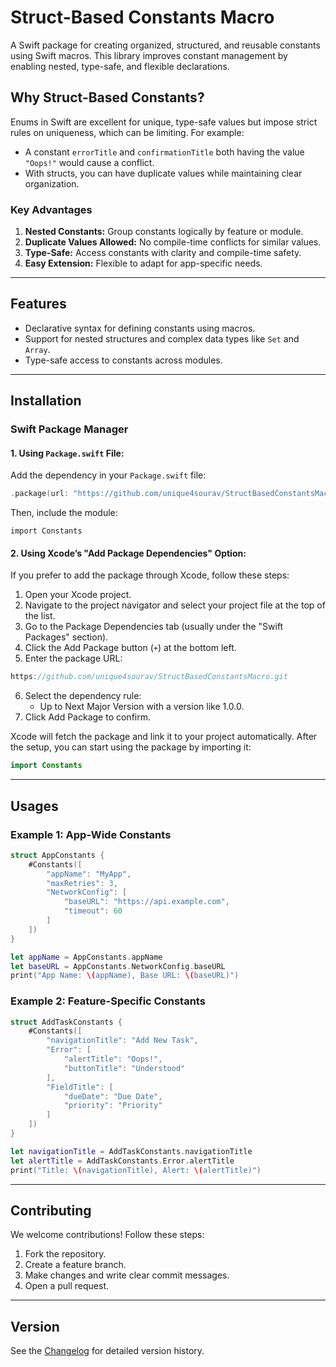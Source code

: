 # Struct-Based Constants Macro

A Swift package for creating organized, structured, and reusable constants using Swift macros. This library improves constant management by enabling nested, type-safe, and flexible declarations.

## Why Struct-Based Constants?

Enums in Swift are excellent for unique, type-safe values but impose strict rules on uniqueness, which can be limiting. For example:
- A constant `errorTitle` and `confirmationTitle` both having the value `"Oops!"` would cause a conflict.
- With structs, you can have duplicate values while maintaining clear organization.

### Key Advantages
1. **Nested Constants:** Group constants logically by feature or module.
2. **Duplicate Values Allowed:** No compile-time conflicts for similar values.
3. **Type-Safe:** Access constants with clarity and compile-time safety.
4. **Easy Extension:** Flexible to adapt for app-specific needs.

---

## Features

- Declarative syntax for defining constants using macros.
- Support for nested structures and complex data types like `Set` and `Array`.
- Type-safe access to constants across modules.

---

## Installation

### Swift Package Manager
#### 1. Using `Package.swift` File:
Add the dependency in your `Package.swift` file:
```swift
.package(url: "https://github.com/unique4sourav/StructBasedConstantsMacro.git", from: "1.0.0")
```
Then, include the module:
```
import Constants
```

#### 2. Using Xcode’s "Add Package Dependencies" Option:
If you prefer to add the package through Xcode, follow these steps:

1. Open your Xcode project.
2. Navigate to the project navigator and select your project file at the top of the list.
3. Go to the Package Dependencies tab (usually under the "Swift Packages" section).
4. Click the Add Package button (`+`) at the bottom left.
5. Enter the package URL:

```swift
https://github.com/unique4sourav/StructBasedConstantsMacro.git
```
6. Select the dependency rule:
    - Up to Next Major Version with a version like 1.0.0.
7. Click Add Package to confirm.
   
Xcode will fetch the package and link it to your project automatically. After the setup, you can start using the package by importing it:
```swift
import Constants
```

---

## Usages

### Example 1: App-Wide Constants

```swift
struct AppConstants {
    #Constants([
        "appName": "MyApp",
        "maxRetries": 3,
        "NetworkConfig": [
            "baseURL": "https://api.example.com",
            "timeout": 60
        ]
    ])
}

let appName = AppConstants.appName
let baseURL = AppConstants.NetworkConfig.baseURL
print("App Name: \(appName), Base URL: \(baseURL)")
```

### Example 2: Feature-Specific Constants

```swift
struct AddTaskConstants {
    #Constants([
        "navigationTitle": "Add New Task",
        "Error": [
            "alertTitle": "Oops!",
            "buttonTitle": "Understood"
        ],
        "FieldTitle": [
            "dueDate": "Due Date",
            "priority": "Priority"
        ]
    ])
}

let navigationTitle = AddTaskConstants.navigationTitle
let alertTitle = AddTaskConstants.Error.alertTitle
print("Title: \(navigationTitle), Alert: \(alertTitle)")
```

---

## Contributing
We welcome contributions! Follow these steps:

1. Fork the repository.
2. Create a feature branch.
3. Make changes and write clear commit messages.
4. Open a pull request.

---

## Version
See the [Changelog](CHANGELOG.md) for detailed version history.
